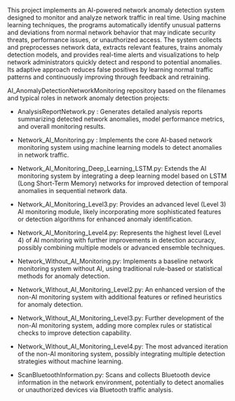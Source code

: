 This project implements an AI-powered network anomaly detection system designed to monitor and analyze network traffic in real time. Using machine learning techniques, the programs automatically identify unusual patterns and deviations from normal network behavior that may indicate security threats, performance issues, or unauthorized access. The system collects and preprocesses network data, extracts relevant features, trains anomaly detection models, and provides real-time alerts and visualizations to help network administrators quickly detect and respond to potential anomalies. Its adaptive approach reduces false positives by learning normal traffic patterns and continuously improving through feedback and retraining.

AI_AnomalyDetectionNetworkMonitoring repository based on the filenames and typical roles in network anomaly detection projects:

- AnalysisReportNetwork.py : Generates detailed analysis reports summarizing detected network anomalies, model performance metrics, and overall monitoring results.

- Network_AI_Monitoring.py : Implements the core AI-based network monitoring system using machine learning models to detect anomalies in network traffic.

- Network_AI_Monitoring_Deep_Learning_LSTM.py: Extends the AI monitoring system by integrating a deep learning model based on LSTM (Long Short-Term Memory) networks for improved detection of temporal anomalies in sequential network data.

 - Network_AI_Monitoring_Level3.py:  Provides an advanced level (Level 3) AI monitoring module, likely incorporating more sophisticated features or detection algorithms for enhanced anomaly identification.

- Network_AI_Monitoring_Level4.py: Represents the highest level (Level 4) of AI monitoring with further improvements in detection accuracy, possibly combining multiple models or advanced ensemble techniques.

- Network_Without_AI_Monitoring.py: Implements a baseline network monitoring system without AI, using traditional rule-based or statistical methods for anomaly detection.

- Network_Without_AI_Monitoring_Level2.py: An enhanced version of the non-AI monitoring system with additional features or refined heuristics for anomaly detection.

- Network_Without_AI_Monitoring_Level3.py: Further development of the non-AI monitoring system, adding more complex rules or statistical checks to improve detection capability.

- Network_Without_AI_Monitoring_Level4.py:  The most advanced iteration of the non-AI monitoring system, possibly integrating multiple detection strategies without machine learning.

- ScanBluetoothInformation.py: Scans and collects Bluetooth device information in the network environment, potentially to detect anomalies or unauthorized devices via Bluetooth traffic analysis.

